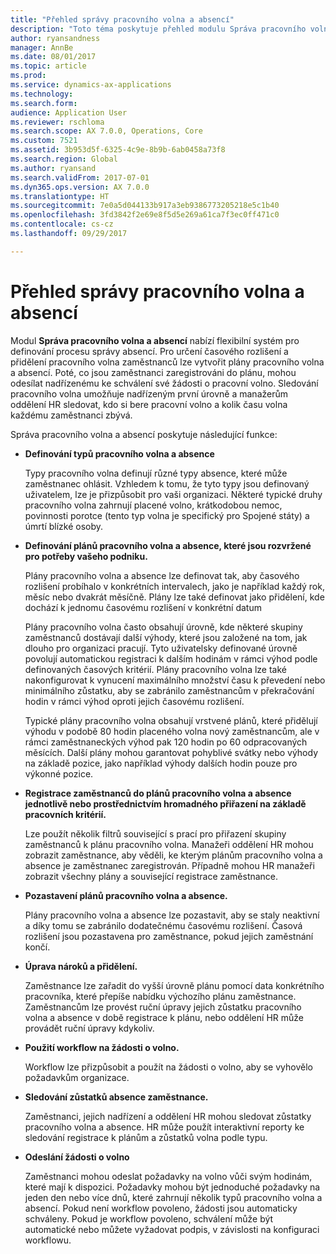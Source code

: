 ```yaml
---
title: "Přehled správy pracovního volna a absencí"
description: "Toto téma poskytuje přehled modulu Správa pracovního volna a absencí. Tento modul nabízí flexibilní systém pro definování procesu správy absencí. Pro určení časového rozlišení a přidělení pracovního volna zaměstnanců lze vytvořit plány pracovního volna a absencí."
author: ryansandness
manager: AnnBe
ms.date: 08/01/2017
ms.topic: article
ms.prod: 
ms.service: dynamics-ax-applications
ms.technology: 
ms.search.form: 
audience: Application User
ms.reviewer: rschloma
ms.search.scope: AX 7.0.0, Operations, Core
ms.custom: 7521
ms.assetid: 3b953d5f-6325-4c9e-8b9b-6ab0458a73f8
ms.search.region: Global
ms.author: ryansand
ms.search.validFrom: 2017-07-01
ms.dyn365.ops.version: AX 7.0.0
ms.translationtype: HT
ms.sourcegitcommit: 7e0a5d044133b917a3eb9386773205218e5c1b40
ms.openlocfilehash: 3fd3842f2e69e8f5d5e269a61ca7f3ec0ff471c0
ms.contentlocale: cs-cz
ms.lasthandoff: 09/29/2017

---
```

# <a name="leave-and-absence-management-overview"></a>Přehled správy pracovního volna a absencí

Modul **Správa pracovního volna a absencí** nabízí flexibilní systém pro definování procesu správy absencí. Pro určení časového rozlišení a přidělení pracovního volna zaměstnanců lze vytvořit plány pracovního volna a absencí. Poté, co jsou zaměstnanci zaregistrováni do plánu, mohou odesílat nadřízenému ke schválení své žádosti o pracovní volno. Sledování pracovního volna umožňuje nadřízeným první úrovně a manažerům oddělení HR sledovat, kdo si bere pracovní volno a kolik času volna každému zaměstnanci zbývá.  

Správa pracovního volna a absencí poskytuje následující funkce: 

- **Definování typů pracovního volna a absence**

    Typy pracovního volna definují různé typy absence, které může zaměstnanec ohlásit. Vzhledem k tomu, že tyto typy jsou definovaný uživatelem, lze je přizpůsobit pro vaši organizaci. Některé typické druhy pracovního volna zahrnují placené volno, krátkodobou nemoc, povinnosti porotce (tento typ volna je specifický pro Spojené státy) a úmrtí blízké osoby. 

- **Definování plánů pracovního volna a absence, které jsou rozvržené pro potřeby vašeho podniku.**

    Plány pracovního volna a absence lze definovat tak, aby časového rozlišení probíhalo v konkrétních intervalech, jako je například každý rok, měsíc nebo dvakrát měsíčně. Plány lze také definovat jako přidělení, kde dochází k jednomu časovému rozlišení v konkrétní datum 

    Plány pracovního volna často obsahují úrovně, kde některé skupiny zaměstnanců dostávají další výhody, které jsou založené na tom, jak dlouho pro organizaci pracují. Tyto uživatelsky definované úrovně povolují automatickou registraci k dalším hodinám v rámci výhod podle definovaných časových kritérií. Plány pracovního volna lze také nakonfigurovat k vynucení maximálního množství času k převedení nebo minimálního zůstatku, aby se zabránilo zaměstnancům v překračování hodin v rámci výhod oproti jejich časovému rozlišení. 

    Typické plány pracovního volna obsahují vrstvené plánů, které přidělují výhodu v podobě 80 hodin placeného volna nový zaměstnancům, ale v rámci zaměstnaneckých výhod pak 120 hodin po 60 odpracovaných měsících. Další plány mohou garantovat pohyblivé svátky nebo výhody na základě pozice, jako například výhody dalších hodin pouze pro výkonné pozice.

- **Registrace zaměstnanců do plánů pracovního volna a absence jednotlivě nebo prostřednictvím hromadného přiřazení na základě pracovních kritérií.**

    Lze použít několik filtrů související s prací pro přiřazení skupiny zaměstnanců k plánu pracovního volna. Manažeři oddělení HR mohou zobrazit zaměstnance, aby věděli, ke kterým plánům pracovního volna a absence je zaměstnanec zaregistrován. Případně mohou HR manažeři zobrazit všechny plány a související registrace zaměstnance.

- **Pozastavení plánů pracovního volna a absence.**

    Plány pracovního volna a absence lze pozastavit, aby se staly neaktivní a díky tomu se zabránilo dodatečnému časovému rozlišení. Časová rozlišení jsou pozastavena pro zaměstnance, pokud jejich zaměstnání končí.  

- **Úprava nároků a přidělení.**

    Zaměstnance lze zařadit do vyšší úrovně plánu pomocí data konkrétního pracovníka, které přepíše nabídku výchozího plánu zaměstnance. Zaměstnancům lze provést ruční úpravy jejich zůstatku pracovního volna a absence v době registrace k plánu, nebo oddělení HR může provádět ruční úpravy kdykoliv. 

- **Použití workflow na žádosti o volno.**

     Workflow lze přizpůsobit a použít na žádosti o volno, aby se vyhovělo požadavkům organizace.  

- **Sledování zůstatků absence zaměstnance.**

    Zaměstnanci, jejich nadřízení a oddělení HR mohou sledovat zůstatky pracovního volna a absence. HR může použít interaktivní reporty ke sledování registrace k plánům a zůstatků volna podle typu. 

- **Odeslání žádosti o volno**

    Zaměstnanci mohou odeslat požadavky na volno vůči svým hodinám, které mají k dispozici. Požadavky mohou být jednoduché požadavky na jeden den nebo více dnů, které zahrnují několik typů pracovního volna a absencí. Pokud není workflow povoleno, žádosti jsou automaticky schváleny. Pokud je workflow povoleno, schválení může být automatické nebo můžete vyžadovat podpis, v závislosti na konfiguraci workflowu.

